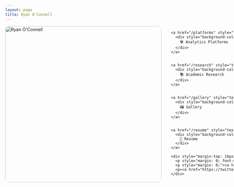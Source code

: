 ```yaml
---
layout: page
title: Ryan O'Connell
---
```


<!-- Google tag (gtag.js) -->
<script async src="https://www.googletagmanager.com/gtag/js?id=G-QPBKWKZN7G"></script>
<script>
  window.dataLayer = window.dataLayer || [];
  function gtag(){dataLayer.push(arguments);}
  gtag('js', new Date());

  gtag('config', 'G-QPBKWKZN7G');
</script>

<div style="display: flex; align-items: flex-start; gap: 30px; flex-wrap: nowrap;">

  <!-- Headshot -->
  <div style="flex: 0 0 auto;">
    <img src="/assets/images/headshot_photoshopped.png" alt="Ryan O'Connell" style="width: 500px; height: auto; border-radius: 12px;" />
  </div>

  <!-- Button Column -->
  <div style="flex: 0 0 auto; display: flex; flex-direction: column; gap: 12px; justify-content: flex-start;">


    <a href="/platforms" style="text-decoration: none;">
      <div style="background-color: #1F4E79; color: white; padding: 20px 24px; border-radius: 8px; font-weight: bold; text-align: center; width: 220px; font-size: 20px;">
        🛠️ Analytics Platforms
      </div>
    </a>
    

    <a href="/research" style="text-decoration: none;">
      <div style="background-color: #1F4E79; color: white; padding: 20px 24px; border-radius: 8px; font-weight: bold; text-align: center; width: 220px; font-size: 20px;">
        📚 Academic Research
      </div>
    </a>
    

    <a href="/gallery" style="text-decoration: none;">
      <div style="background-color: #1F4E79; color: white; padding: 20px 24px; border-radius: 8px; font-weight: bold; text-align: center; width: 220px; font-size: 20px;">
        🖼️ Gallery
      </div>
    </a>


    <a href="/resume" style="text-decoration: none;">
      <div style="background-color: #1F4E79; color: white; padding: 20px 24px; border-radius: 8px; font-weight: bold; text-align: center; width: 220px; font-size: 20px;">
        📃 Resume
      </div>
    </a>

    <div style="margin-top: 16px; font-size: 16px; line-height: 1.4;">
      <p style="margin: 0; font-weight: bold;">Connect With Me:</p>
      <p style="margin: 0;"><a href="https://www.linkedin.com/in/ryan-m-oconnell/" target="_blank">LinkedIn</a></p>
      <p><a href="https://twitter.com/ryanmoconnell_" target="_blank">X (Twitter)</a></p>
    </div>

  </div>

</div>
